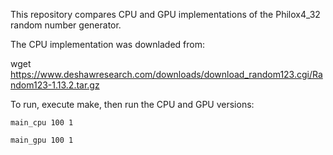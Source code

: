 This repository compares CPU and GPU implementations
of the Philox4_32 random number generator.

The CPU implementation was downladed from:

  wget https://www.deshawresearch.com/downloads/download_random123.cgi/Random123-1.13.2.tar.gz

To run, execute make, then run the CPU and GPU versions:

    main_cpu 100 1

    main_gpu 100 1


